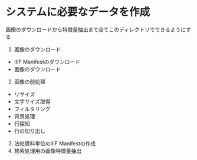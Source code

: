 # システムに必要なデータを作成

画像のダウンロードから特徴量抽出まで全てこのディレクトリでできるようにする

1. 画像のダウンロード
  - IIIF Manifestのダウンロード
  - 画像のダウンロード
2. 画像の前処理
  - リサイズ
  - 文字サイズ取得
  - フィルタリング
  - 背景処理
  - 行探知
  - 行の切り出し
3. 法帖資料単位のIIIF Manifestの作成
4. 検索処理用の画像特徴量抽出
